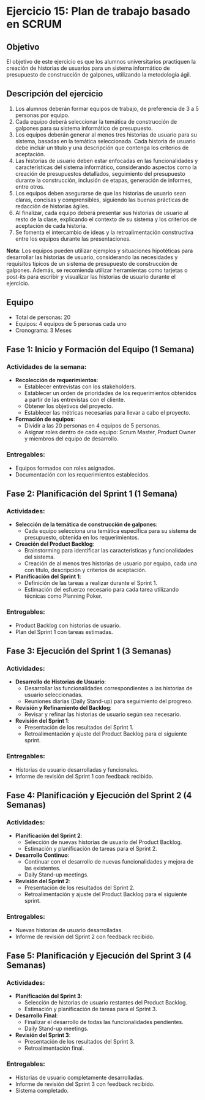 # Ejercicio 15: Plan de trabajo basado en SCRUM

## Objetivo
El objetivo de este ejercicio es que los alumnos universitarios practiquen la creación de historias de usuarios para un sistema informático de presupuesto de construcción de galpones, utilizando la metodología ágil.

## Descripción del ejercicio
1. Los alumnos deberán formar equipos de trabajo, de preferencia de 3 a 5 personas por equipo.
2. Cada equipo deberá seleccionar la temática de construcción de galpones para su sistema informático de presupuesto.
3. Los equipos deberán generar al menos tres historias de usuario para su sistema, basadas en la temática seleccionada. Cada historia de usuario debe incluir un título y una descripción que contenga los criterios de aceptación.
4. Las historias de usuario deben estar enfocadas en las funcionalidades y características del sistema informático, considerando aspectos como la creación de presupuestos detallados, seguimiento del presupuesto durante la construcción, inclusión de etapas, generación de informes, entre otros.
5. Los equipos deben asegurarse de que las historias de usuario sean claras, concisas y comprensibles, siguiendo las buenas prácticas de redacción de historias ágiles.
6. Al finalizar, cada equipo deberá presentar sus historias de usuario al resto de la clase, explicando el contexto de su sistema y los criterios de aceptación de cada historia.
7. Se fomenta el intercambio de ideas y la retroalimentación constructiva entre los equipos durante las presentaciones.

**Nota**: Los equipos pueden utilizar ejemplos y situaciones hipotéticas para desarrollar las historias de usuario, considerando las necesidades y requisitos típicos de un sistema de presupuesto de construcción de galpones. Además, se recomienda utilizar herramientas como tarjetas o post-its para escribir y visualizar las historias de usuario durante el ejercicio.

## Equipo
- Total de personas: 20
- Equipos: 4 equipos de 5 personas cada uno
- Cronograma: 3 Meses

## Fase 1: Inicio y Formación del Equipo (1 Semana)
### Actividades de la semana:
- **Recolección de requerimientos**: 
  - Establecer entrevistas con los stakeholders.
  - Establecer un orden de prioridades de los requerimientos obtenidos a partir de las entrevistas con el cliente.
  - Obtener los objetivos del proyecto.
  - Establecer las métricas necesarias para llevar a cabo el proyecto.
- **Formación de equipos**:
  - Dividir a las 20 personas en 4 equipos de 5 personas.
  - Asignar roles dentro de cada equipo: Scrum Master, Product Owner y miembros del equipo de desarrollo.

### Entregables:
- Equipos formados con roles asignados.
- Documentación con los requerimientos establecidos.

## Fase 2: Planificación del Sprint 1 (1 Semana)
### Actividades:
- **Selección de la temática de construcción de galpones**:
  - Cada equipo selecciona una temática específica para su sistema de presupuesto, obtenida en los requerimientos.
- **Creación del Product Backlog**:
  - Brainstorming para identificar las características y funcionalidades del sistema.
  - Creación de al menos tres historias de usuario por equipo, cada una con título, descripción y criterios de aceptación.
- **Planificación del Sprint 1**:
  - Definición de las tareas a realizar durante el Sprint 1.
  - Estimación del esfuerzo necesario para cada tarea utilizando técnicas como Planning Poker.

### Entregables:
- Product Backlog con historias de usuario.
- Plan del Sprint 1 con tareas estimadas.

## Fase 3: Ejecución del Sprint 1 (3 Semanas)
### Actividades:
- **Desarrollo de Historias de Usuario**:
  - Desarrollar las funcionalidades correspondientes a las historias de usuario seleccionadas.
  - Reuniones diarias (Daily Stand-up) para seguimiento del progreso.
- **Revisión y Refinamiento del Backlog**:
  - Revisar y refinar las historias de usuario según sea necesario.
- **Revisión del Sprint 1**:
  - Presentación de los resultados del Sprint 1.
  - Retroalimentación y ajuste del Product Backlog para el siguiente sprint.

### Entregables:
- Historias de usuario desarrolladas y funcionales.
- Informe de revisión del Sprint 1 con feedback recibido.

## Fase 4: Planificación y Ejecución del Sprint 2 (4 Semanas)
### Actividades:
- **Planificación del Sprint 2**:
  - Selección de nuevas historias de usuario del Product Backlog.
  - Estimación y planificación de tareas para el Sprint 2.
- **Desarrollo Continuo**:
  - Continuar con el desarrollo de nuevas funcionalidades y mejora de las existentes.
  - Daily Stand-up meetings.
- **Revisión del Sprint 2**:
  - Presentación de los resultados del Sprint 2.
  - Retroalimentación y ajuste del Product Backlog para el siguiente sprint.

### Entregables:
- Nuevas historias de usuario desarrolladas.
- Informe de revisión del Sprint 2 con feedback recibido.

## Fase 5: Planificación y Ejecución del Sprint 3 (4 Semanas)
### Actividades:
- **Planificación del Sprint 3**:
  - Selección de historias de usuario restantes del Product Backlog.
  - Estimación y planificación de tareas para el Sprint 3.
- **Desarrollo Final**:
  - Finalizar el desarrollo de todas las funcionalidades pendientes.
  - Daily Stand-up meetings.
- **Revisión del Sprint 3**:
  - Presentación de los resultados del Sprint 3.
  - Retroalimentación final.

### Entregables:
- Historias de usuario completamente desarrolladas.
- Informe de revisión del Sprint 3 con feedback recibido.
- Sistema completado.
